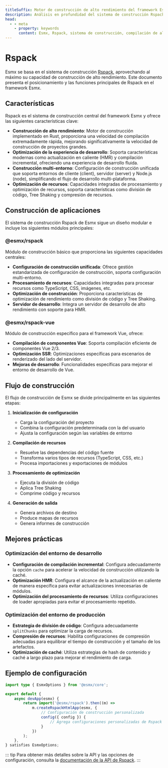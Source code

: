 ```yaml
---
titleSuffix: Motor de construcción de alto rendimiento del framework Esmx
description: Análisis en profundidad del sistema de construcción Rspack del framework Esmx, incluyendo compilación de alto rendimiento, construcción multi-entorno, optimización de recursos y otras características clave, para ayudar a los desarrolladores a construir aplicaciones web modernas eficientes y confiables.
head:
  - - meta
    - property: keywords
      content: Esmx, Rspack, sistema de construcción, compilación de alto rendimiento, actualización en caliente, construcción multi-entorno, Tree Shaking, división de código, SSR, optimización de recursos, eficiencia de desarrollo, herramientas de construcción
---
```


# Rspack

Esmx se basa en el sistema de construcción [Rspack](https://rspack.dev/), aprovechando al máximo su capacidad de construcción de alto rendimiento. Este documento presenta el posicionamiento y las funciones principales de Rspack en el framework Esmx.

## Características

Rspack es el sistema de construcción central del framework Esmx y ofrece las siguientes características clave:

- **Construcción de alto rendimiento**: Motor de construcción implementado en Rust, proporciona una velocidad de compilación extremadamente rápida, mejorando significativamente la velocidad de construcción de proyectos grandes.
- **Optimización de la experiencia de desarrollo**: Soporta características modernas como actualización en caliente (HMR) y compilación incremental, ofreciendo una experiencia de desarrollo fluida.
- **Construcción multi-entorno**: Configuración de construcción unificada que soporta entornos de cliente (client), servidor (server) y Node.js (node), simplificando el flujo de desarrollo multi-plataforma.
- **Optimización de recursos**: Capacidades integradas de procesamiento y optimización de recursos, soporta características como división de código, Tree Shaking y compresión de recursos.

## Construcción de aplicaciones

El sistema de construcción Rspack de Esmx sigue un diseño modular e incluye los siguientes módulos principales:

### @esmx/rspack

Módulo de construcción básico que proporciona las siguientes capacidades centrales:

- **Configuración de construcción unificada**: Ofrece gestión estandarizada de configuración de construcción, soporta configuración multi-entorno.
- **Procesamiento de recursos**: Capacidades integradas para procesar recursos como TypeScript, CSS, imágenes, etc.
- **Optimización de construcción**: Proporciona características de optimización de rendimiento como división de código y Tree Shaking.
- **Servidor de desarrollo**: Integra un servidor de desarrollo de alto rendimiento con soporte para HMR.

### @esmx/rspack-vue

Módulo de construcción específico para el framework Vue, ofrece:

- **Compilación de componentes Vue**: Soporta compilación eficiente de componentes Vue 2/3.
- **Optimización SSR**: Optimizaciones específicas para escenarios de renderizado del lado del servidor.
- **Mejoras de desarrollo**: Funcionalidades específicas para mejorar el entorno de desarrollo de Vue.

## Flujo de construcción

El flujo de construcción de Esmx se divide principalmente en las siguientes etapas:

1. **Inicialización de configuración**
   - Carga la configuración del proyecto
   - Combina la configuración predeterminada con la del usuario
   - Ajusta la configuración según las variables de entorno

2. **Compilación de recursos**
   - Resuelve las dependencias del código fuente
   - Transforma varios tipos de recursos (TypeScript, CSS, etc.)
   - Procesa importaciones y exportaciones de módulos

3. **Procesamiento de optimización**
   - Ejecuta la división de código
   - Aplica Tree Shaking
   - Comprime código y recursos

4. **Generación de salida**
   - Genera archivos de destino
   - Produce mapas de recursos
   - Genera informes de construcción

## Mejores prácticas

### Optimización del entorno de desarrollo

- **Configuración de compilación incremental**: Configura adecuadamente la opción `cache` para acelerar la velocidad de construcción utilizando la caché.
- **Optimización HMR**: Configura el alcance de la actualización en caliente de manera específica para evitar actualizaciones innecesarias de módulos.
- **Optimización del procesamiento de recursos**: Utiliza configuraciones de loader apropiadas para evitar el procesamiento repetido.

### Optimización del entorno de producción

- **Estrategia de división de código**: Configura adecuadamente `splitChunks` para optimizar la carga de recursos.
- **Compresión de recursos**: Habilita configuraciones de compresión adecuadas para equilibrar el tiempo de construcción y el tamaño de los artefactos.
- **Optimización de caché**: Utiliza estrategias de hash de contenido y caché a largo plazo para mejorar el rendimiento de carga.

## Ejemplo de configuración

```ts title="src/entry.node.ts"
import type { EsmxOptions } from '@esmx/core';

export default {
    async devApp(esmx) {
        return import('@esmx/rspack').then((m) =>
            m.createRspackHtmlApp(esmx, {
                // Configuración de construcción personalizada
                config({ config }) {
                    // Agrega configuraciones personalizadas de Rspack aquí
                }
            })
        );
    },
} satisfies EsmxOptions;
```

::: tip
Para obtener más detalles sobre la API y las opciones de configuración, consulta la [documentación de la API de Rspack](/api/app/rspack.html).
:::